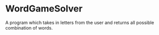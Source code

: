 # WordGameSolver
A program which takes in letters from the user and returns all possible combination of words. 
